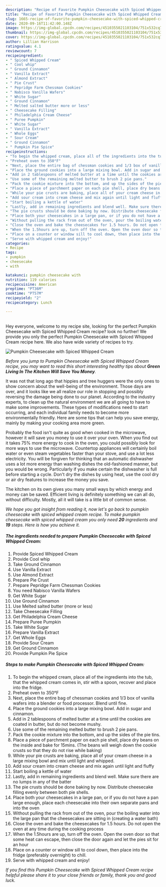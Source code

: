 ```yaml
---
description: "Recipe of Favorite Pumpkin Cheesecake with Spiced Whipped Cream"
title: "Recipe of Favorite Pumpkin Cheesecake with Spiced Whipped Cream"
slug: 1665-recipe-of-favorite-pumpkin-cheesecake-with-spiced-whipped-cream
date: 2020-09-16T11:42:00.148Z
image: https://img-global.cpcdn.com/recipes/4510355021103104/751x532cq70/pumpkin-cheesecake-with-spiced-whipped-cream-recipe-main-photo.jpg
thumbnail: https://img-global.cpcdn.com/recipes/4510355021103104/751x532cq70/pumpkin-cheesecake-with-spiced-whipped-cream-recipe-main-photo.jpg
cover: https://img-global.cpcdn.com/recipes/4510355021103104/751x532cq70/pumpkin-cheesecake-with-spiced-whipped-cream-recipe-main-photo.jpg
author: Lillian Harrison
ratingvalue: 4.1
reviewcount: 7
recipeingredient:
- " Spiced Whipped Cream"
- " Cool whip"
- " Ground Cinnamon"
- " Vanilla Extract"
- " Almond Extract"
- " Pie Crust"
- " Pepridge Farm Chessman Cookies"
- " Nabisco Vanilla Wafers"
- " White Sugar"
- " Ground Cinnamon"
- " Melted salted butter more or less"
- " Cheesecake Filling"
- " Philadelphia Cream Cheese"
- " Puree Pumpkin"
- " White Sugar"
- " Vanilla Extract"
- " Whole Eggs"
- " Sour Cream"
- " Ground Cinnamon"
- " Pumpkin Pie Spice"
recipeinstructions:
- "To begin the whipped cream, place all of the ingredients into the tub, that the whipped cream comes in, stir with a spoon, recover and place into the fridge."
- "Preheat oven to 350°F"
- "Next, place the entire bag of chessman cookies and 1/3 box of vanilla wafers into a blender or food processor. Blend until fine."
- "Place the ground cookies into a large mixing bowl. Add in sugar and cinnamon."
- "Add in 2 tablespoons of melted butter at a time until the cookies are coated in butter, but do not become mushy."
- "Use some of the remaining melted butter to brush 2 pie pans."
- "Pack the cookie mixture into the bottom, and up the sides of the pie tins."
- "Place a piece of parchment paper on each pie shell, place dry beans on the inside and bake for 15mins. (The beans will weigh down the cookie crusts so that they do not rise while baking)"
- "While your pie crusts are baking, place all of your cream cheese in a large mixing bowl and mix until light and whipped."
- "Add sour cream into cream cheese and mix again until light and fluffy"
- "Start boiling a kettle of water"
- "Lastly, add in remaining ingredients and blend well. Make sure there are no lumps in any of the batter"
- "The pie crusts should be done baking by now. Distribute cheesecake filling evenly between both pie shells."
- "Place both your cheesecakes in a large pan, or if you do not have a pan large enough, place each cheesecake into their own separate pans and into the oven"
- "Without pulling the rack from out of the oven, pour the boiling water into the large pan that the cheesecakes are sitting in (creating a water bath)"
- "Close the oven and bake the cheesecakes for 1.5 hours. Do not open the oven at any time during the cooking process"
- "When the 1.5hours are up, turn off the oven. Open the oven door so that some heat can escape, then close the door again and let the pies sit for an hour"
- "Place on a counter or window sill to cool down, then place into the fridge (preferably overnight) to chill."
- "Serve with whipped cream and enjoy!"
categories:
- Recipe
tags:
- pumpkin
- cheesecake
- with

katakunci: pumpkin cheesecake with 
nutrition: 119 calories
recipecuisine: American
preptime: "PT36M"
cooktime: "PT57M"
recipeyield: "2"
recipecategory: Lunch

---
```

<br>
Hey everyone, welcome to my recipe site, looking for the perfect Pumpkin Cheesecake with Spiced Whipped Cream recipe? look no further! We provide you only the perfect Pumpkin Cheesecake with Spiced Whipped Cream recipe here. We also have wide variety of recipes to try.
<br>


![Pumpkin Cheesecake with Spiced Whipped Cream](https://img-global.cpcdn.com/recipes/4510355021103104/751x532cq70/pumpkin-cheesecake-with-spiced-whipped-cream-recipe-main-photo.jpg)

<i>Before you jump to Pumpkin Cheesecake with Spiced Whipped Cream recipe, you may want to read this short interesting healthy tips about 
<strong>Green Living In The Kitchen Will Save You Money</strong>.</i>
</br>

It was not that long ago that hippies and tree huggers were the only ones to show concern about the well-being of the environment. Those days are over, and it looks like we all realize our role in stopping and possibly reversing the damage being done to our planet. According to the industry experts, to clean up the natural environment we are all going to have to make some improvements. These types of modifications need to start occurring, and each individual family needs to become more environmentally friendly. Here are some tips that can help you save energy, mainly by making your cooking area more green.

Probably the food isn't quite as good when cooked in the microwave, however it will save you money to use it over your oven. When you find out it takes 75% more energy to cook in the oven, you could possibly look for more ways to use the microwave. Countertop appliances will certainly boil water or even steam vegetables faster than your stove, and use a lot less electricity. You will be forgiven for thinking that an automatic dishwasher uses a lot more energy than washing dishes the old-fashioned manner, but you would be wrong. Particularly if you make certain the dishwasher is full before starting a cycle. Don't dry the dishes by using heat, use the cool dry or air dry features to increase the money you save.

The kitchen on its own gives you many small ways by which energy and money can be saved. Efficient living is definitely something we can all do, without difficulty. Mostly, all it will take is a little bit of common sense.


<i>We hope you got insight from reading it, now let's go back to pumpkin cheesecake with spiced whipped cream recipe. To make pumpkin cheesecake with spiced whipped cream you only need <strong>20</strong> ingredients and <strong>19</strong> steps. Here is how you achieve it.
</i>

##### The ingredients needed to prepare Pumpkin Cheesecake with Spiced Whipped Cream:

1. Provide  Spiced Whipped Cream
1. Provide  Cool whip
1. Take  Ground Cinnamon
1. Use  Vanilla Extract
1. Use  Almond Extract
1. Prepare  Pie Crust
1. Prepare  Pepridge Farm Chessman Cookies
1. You need  Nabisco Vanilla Wafers
1. Get  White Sugar
1. Use  Ground Cinnamon
1. Use  Melted salted butter (more or less)
1. Take  Cheesecake Filling
1. Get  Philadelphia Cream Cheese
1. Prepare  Puree Pumpkin
1. Take  White Sugar
1. Prepare  Vanilla Extract
1. Get  Whole Eggs
1. Provide  Sour Cream
1. Get  Ground Cinnamon
1. Provide  Pumpkin Pie Spice


##### Steps to make Pumpkin Cheesecake with Spiced Whipped Cream:

1. To begin the whipped cream, place all of the ingredients into the tub, that the whipped cream comes in, stir with a spoon, recover and place into the fridge.
1. Preheat oven to 350°F
1. Next, place the entire bag of chessman cookies and 1/3 box of vanilla wafers into a blender or food processor. Blend until fine.
1. Place the ground cookies into a large mixing bowl. Add in sugar and cinnamon.
1. Add in 2 tablespoons of melted butter at a time until the cookies are coated in butter, but do not become mushy.
1. Use some of the remaining melted butter to brush 2 pie pans.
1. Pack the cookie mixture into the bottom, and up the sides of the pie tins.
1. Place a piece of parchment paper on each pie shell, place dry beans on the inside and bake for 15mins. (The beans will weigh down the cookie crusts so that they do not rise while baking)
1. While your pie crusts are baking, place all of your cream cheese in a large mixing bowl and mix until light and whipped.
1. Add sour cream into cream cheese and mix again until light and fluffy
1. Start boiling a kettle of water
1. Lastly, add in remaining ingredients and blend well. Make sure there are no lumps in any of the batter
1. The pie crusts should be done baking by now. Distribute cheesecake filling evenly between both pie shells.
1. Place both your cheesecakes in a large pan, or if you do not have a pan large enough, place each cheesecake into their own separate pans and into the oven
1. Without pulling the rack from out of the oven, pour the boiling water into the large pan that the cheesecakes are sitting in (creating a water bath)
1. Close the oven and bake the cheesecakes for 1.5 hours. Do not open the oven at any time during the cooking process
1. When the 1.5hours are up, turn off the oven. Open the oven door so that some heat can escape, then close the door again and let the pies sit for an hour
1. Place on a counter or window sill to cool down, then place into the fridge (preferably overnight) to chill.
1. Serve with whipped cream and enjoy!


<i>If you find this Pumpkin Cheesecake with Spiced Whipped Cream recipe helpful please share it to your close friends or family, thank you and good luck.</i>
